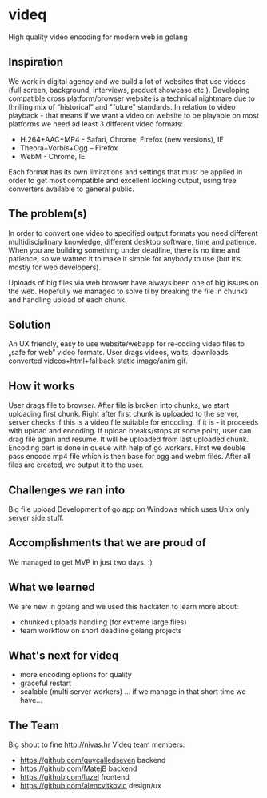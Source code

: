# videq
High quality video encoding for modern web in golang

## Inspiration

We work in digital agency and we build a lot of websites that use videos (full screen, background, interviews, product showcase etc.). 
Developing compatible cross platform/browser website is a technical nightmare due to thrilling mix of “historical” and "future"  standards. In relation to video playback - that means if we want a video on website to be playable on most platforms we need ad least 3 different video formats:
- H.264+AAC+MP4 - Safari, Chrome, Firefox (new versions), IE
- Theora+Vorbis+Ogg – Firefox
- WebM - Chrome, IE
 
Each format has its own limitations and settings that must be applied in order to get most compatible and excellent looking output, using free converters available to general public.

## The problem(s)
In order to convert one video to specified output formats you need different multidisciplinary knowledge, different desktop software, time and patience. When you are building something under deadline, there is no time and patience, so we wanted it to make it simple for anybody to use (but it’s mostly for web developers).

Uploads of big files via web browser have always been one of big issues on the web.  Hopefully we managed to solve ti by breaking the file in chunks and handling upload of each chunk.
 
## Solution
An UX friendly, easy to use website/webapp for re-coding video files to „safe for web“ video formats. User drags videos, waits, downloads converted videos+html+fallback static image/anim gif.

## How it works
User drags file to browser.
After file is broken into chunks, we start uploading first chunk. Right after first chunk is uploaded to the server, server checks if this is a video file suitable for encoding. If it is - it proceeds with upload and encoding.
If upload breaks/stops at some point, user can drag file again and resume. It will be uploaded from last uploaded chunk.
Encoding part is done in queue with help of go workers. First we double pass encode mp4 file which is then base for ogg and webm files. After all files are created, we output it to the user.

## Challenges we ran into
Big file upload
Development of go app on Windows which uses Unix only server side stuff.

## Accomplishments that we are proud of
We managed to get MVP in just two days. :) 

## What we learned
We are new in golang and  we used this hackaton to learn more about: 
- chunked uploads handling (for extreme large files) 
- team workflow on short deadline golang projects


## What's next for videq
- more encoding options for quality
- graceful restart
- scalable (multi server workers) … if we manage in that short time we have… 

## The Team
Big shout to fine http://nivas.hr Videq team members:
- https://github.com/guycalledseven backend
- https://github.com/MatejB backend
- https://github.com/luzel frontend
- https://github.com/alencvitkovic design/ux
